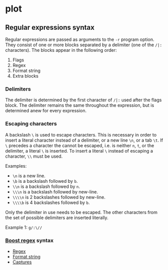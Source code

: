 # plot

## Regular expressions syntax

Regular expressions are passed as arguments to the `-r` program option.
They consist of one or more blocks separated by a delimiter (one of the `/|:` characters).
The blocks appear in the following order:

1. Flags
2. Regex
3. Format string
4. Extra blocks

### Delimiters

The delimiter is determined by the first character of `/|:` used after the flags block.
The delimiter remains the same throughout the expression,
but is determined anew for every expression.

### Escaping characters

A backslash `\` is used to escape characters.
This is necessary in order to insert a literal character instead of a delimiter,
or a new line `\n`, or a tab `\t`.
If `\` precedes a character the cannot be escaped, i.e. is neither `n`, `t`, or the delimiter,
a literal `\` is inserted.
To insert a literal `\` instead of escaping a character, `\\` must be used.

Examples:
* `\n` is a new line.
* `\b` is a backslash followed by `b`.
* `\\n` is a backslash followed by `n`.
* `\\\n` is a backslash followed by new-line.
* `\\\\n` is 2 backslashes followed by new-line.
* `\\\\b` is 4 backslashes followed by `b`.

Only the delimiter in use needs to be escaped.
The other characters from the set of possible delimiters are inserted literally.

Example 1: `g/:\//`

### [Boost regex](http://www.boost.org/libs/regex) syntax
* [Regex](
   http://www.boost.org/libs/regex/doc/html/boost_regex/syntax/perl_syntax.html)
* [Format string](
   http://www.boost.org/libs/regex/doc/html/boost_regex/format/boost_format_syntax.html)
* [Captures](
   http://www.boost.org/libs/regex/doc/html/boost_regex/captures.html)
